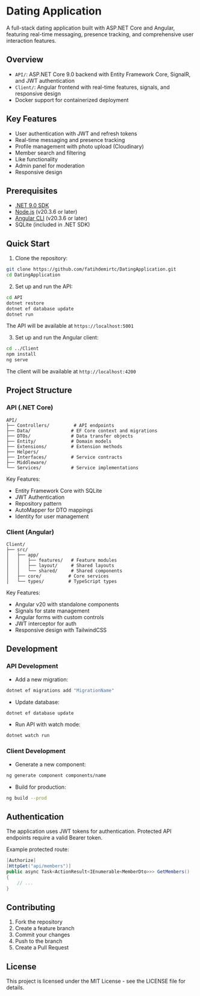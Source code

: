 # Dating Application

A full-stack dating application built with ASP.NET Core and Angular, featuring real-time messaging, presence tracking, and comprehensive user interaction features.

## Overview
- `API/`: ASP.NET Core 9.0 backend with Entity Framework Core, SignalR, and JWT authentication
- `Client/`: Angular frontend with real-time features, signals, and responsive design
- Docker support for containerized deployment

## Key Features
- User authentication with JWT and refresh tokens
- Real-time messaging and presence tracking
- Profile management with photo upload (Cloudinary)
- Member search and filtering
- Like functionality
- Admin panel for moderation
- Responsive design

## Prerequisites

- [.NET 9.0 SDK](https://dotnet.microsoft.com/download)
- [Node.js](https://nodejs.org/) (v20.3.6 or later)
- [Angular CLI](https://angular.io/cli) (v20.3.6 or later)
- SQLite (included in .NET SDK)

## Quick Start

1. Clone the repository:
```bash
git clone https://github.com/fatihdemirtc/DatingApplication.git
cd DatingApplication
```

2. Set up and run the API:
```bash
cd API
dotnet restore
dotnet ef database update
dotnet run
```
The API will be available at `https://localhost:5001`

3. Set up and run the Angular client:
```bash
cd ../Client
npm install
ng serve
```
The client will be available at `http://localhost:4200`

## Project Structure

### API (.NET Core)

```
API/
├── Controllers/         # API endpoints
├── Data/               # EF Core context and migrations
├── DTOs/               # Data transfer objects
├── Entity/             # Domain models
├── Extensions/         # Extension methods
├── Helpers/           
├── Interfaces/         # Service contracts
├── Middleware/
└── Services/           # Service implementations
```

Key Features:
- Entity Framework Core with SQLite
- JWT Authentication
- Repository pattern
- AutoMapper for DTO mappings
- Identity for user management

### Client (Angular)

```
Client/
├── src/
│   ├── app/
│   │   ├── features/   # Feature modules
│   │   ├── layout/     # Shared layouts
│   │   └── shared/     # Shared components
│   ├── core/          # Core services
│   └── types/         # TypeScript types
```

Key Features:
- Angular v20 with standalone components
- Signals for state management
- Angular forms with custom controls
- JWT interceptor for auth
- Responsive design with TailwindCSS

## Development

### API Development

- Add a new migration:
```bash
dotnet ef migrations add "MigrationName"
```

- Update database:
```bash
dotnet ef database update
```

- Run API with watch mode:
```bash
dotnet watch run
```

### Client Development

- Generate a new component:
```bash
ng generate component components/name
```

- Build for production:
```bash
ng build --prod
```

## Authentication

The application uses JWT tokens for authentication. Protected API endpoints require a valid Bearer token.

Example protected route:
```csharp
[Authorize]
[HttpGet("api/members")]
public async Task<ActionResult<IEnumerable<MemberDto>>> GetMembers() 
{
    // ...
}
```

## Contributing

1. Fork the repository
2. Create a feature branch
3. Commit your changes
4. Push to the branch
5. Create a Pull Request

## License

This project is licensed under the MIT License - see the LICENSE file for details.